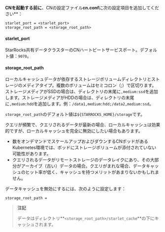 
**CNを起動する前に**、CNの設定ファイル**cn.conf**に次の設定項目を追加してください**：

```Properties
starlet_port = <starlet_port>
storage_root_path = <storage_root_path>
```

#### starlet_port

StarRocks共有データクラスターのCNハートビートサービスポート。デフォルト値：`9070`。

#### storage_root_path

ローカルキャッシュデータが依存するストレージボリュームディレクトリとストレージのメディアタイプ。複数のボリュームはセミコロン（;）で区切ります。ストレージメディアがSSDの場合は、ディレクトリの末尾に`,medium:ssd`を追加します。ストレージメディアがHDDの場合は、ディレクトリの末尾に`,medium:hdd`を追加します。例：`/data1,medium:hdd;/data2,medium:ssd`。

`storage_root_path`のデフォルト値は`${STARROCKS_HOME}/storage`です。

クエリが頻繁で、クエリされるデータが最新の場合、ローカルキャッシュは効果的ですが、ローカルキャッシュを完全に無効にしたい場合もあります。

- 数をオンデマンドでスケールアップおよびダウンするCNポッドがあるKubernetes環境では、ポッドにストレージボリュームが添付されていない可能性があります。
- クエリされるデータがリモートストレージのデータレイクにあり、その大部分がアーカイブ（古い）データの場合。クエリがまれな場合、データキャッシュのヒット率が低く、キャッシュを持つメリットがあまりないかもしれません。

データキャッシュを無効にするには、次のように設定します：

```Properties
storage_root_path =
```

> **注記**
>
> データはディレクトリ**`<storage_root_path>/starlet_cache`**の下にキャッシュされます。
